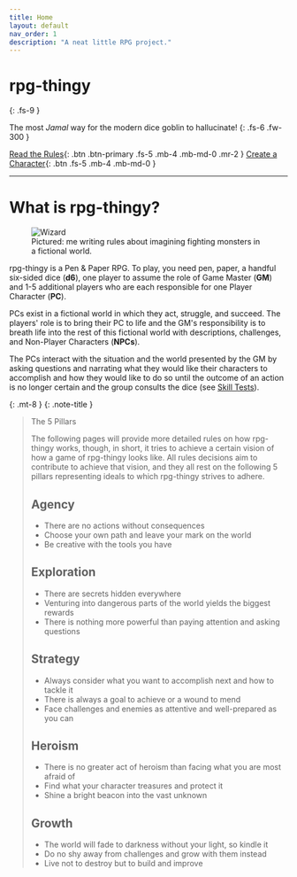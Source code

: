 ```yaml
---
title: Home
layout: default
nav_order: 1
description: "A neat little RPG project."
---
```


# rpg-thingy
{: .fs-9 }

The most _Jamal_ way for the modern dice goblin to hallucinate!
{: .fs-6 .fw-300 }

[Read the Rules](characters){: .btn .btn-primary .fs-5 .mb-4 .mb-md-0 .mr-2 }
[Create a Character](404){: .btn .fs-5 .mb-4 .mb-md-0 }

---

# What is rpg-thingy?

<figure>
  <img src="https://i.pinimg.com/originals/b9/9f/7f/b99f7f7dd09e7d34ff50f38dbd5c8501.jpg" alt="Wizard">
  <figcaption>Pictured: me writing rules about imagining fighting monsters in a fictional world.</figcaption>
</figure>

rpg-thingy is a Pen & Paper RPG. To play, you need pen, paper, a handful six-sided dice (**d6**), one player to assume the role of Game Master (**GM**) and 1-5 additional players who are each responsible for one Player Character (**PC**).

PCs exist in a fictional world in which they act, struggle, and succeed. The players' role is to bring their PC to life and the GM's responsibility is to breath life into the rest of this fictional world with descriptions, challenges, and Non-Player Characters (**NPCs**).

The PCs interact with the situation and the world presented by the GM by asking questions and narrating what they would like their characters to accomplish and how they would like to do so until the outcome of an action is no longer certain and the group consults the dice (see [Skill Tests](playing-the-game/skill-tests)).

{: .mt-8 }
{: .note-title }
> The 5 Pillars
>
> The following pages will provide more detailed rules on how rpg-thingy works, though, in short, it tries to achieve a certain vision of how a game of rpg-thingy looks like. All rules decisions aim to contribute to achieve that vision, and they all rest on the following 5 pillars representing ideals to which rpg-thingy strives to adhere.
>
> ## Agency
> 
> - There are no actions without consequences
> - Choose your own path and leave your mark on the world
> - Be creative with the tools you have
>
> ## Exploration
>
> - There are secrets hidden everywhere
> - Venturing into dangerous parts of the world yields the biggest rewards
> - There is nothing more powerful than paying attention and asking questions
>
> ## Strategy
>
> - Always consider what you want to accomplish next and how to tackle it
> - There is always a goal to achieve or a wound to mend
> - Face challenges and enemies as attentive and well-prepared as you can
>
> ## Heroism
>
> - There is no greater act of heroism than facing what you are most afraid of
> - Find what your character treasures and protect it
> - Shine a bright beacon into the vast unknown
>
> ## Growth
>
> - The world will fade to darkness without your light, so kindle it
> - Do no shy away from challenges and grow with them instead
> - Live not to destroy but to build and improve
